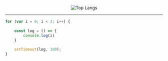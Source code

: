 <p style="text-align: center"><img src="https://github-readme-stats.vercel.app/api/top-langs/?username=alibakersartawi&layout=compact&langs_count=10&title_color=0CCD58&text_color=0CCD58&border_color=0CCD58&icon_color=0CCD58&bg_color=0C0C0C" alt="Top Langs"/></p>

---

```javascript
for (var i = 0; i < 3; i++) {
    
    const log = () => {
        console.log(i)
    }
    
    setTimeout(log, 100);
}
```
